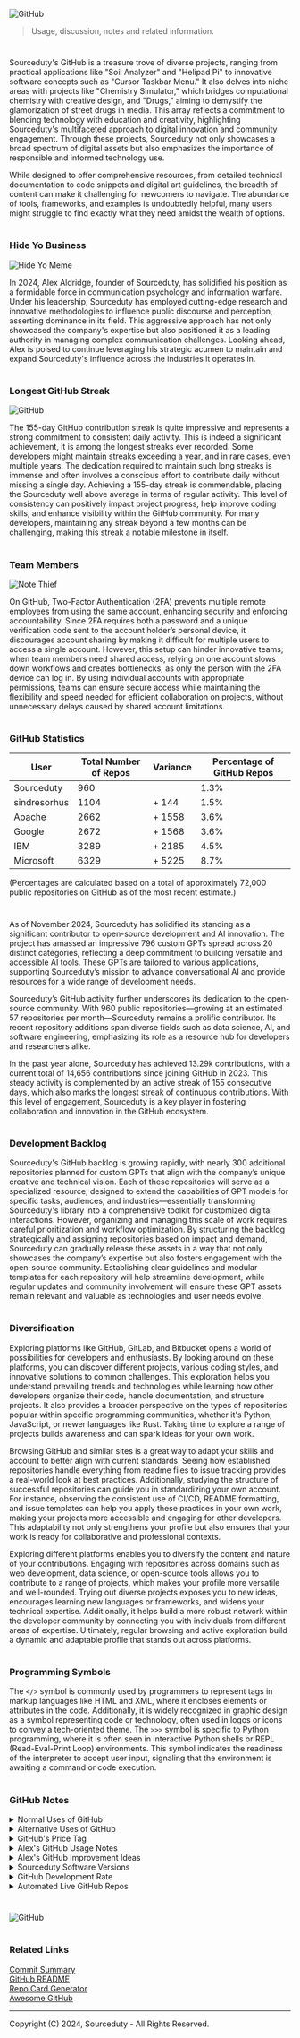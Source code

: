 ![GitHub](https://github.com/user-attachments/assets/80420d70-f387-4e6e-a92a-a54a299706a3)

> Usage, discussion, notes and related information. 

#

Sourceduty's GitHub is a treasure trove of diverse projects, ranging from practical applications like "Soil Analyzer" and "Helipad Pi" to innovative software concepts such as "Cursor Taskbar Menu." It also delves into niche areas with projects like "Chemistry Simulator," which bridges computational chemistry with creative design, and "Drugs," aiming to demystify the glamorization of street drugs in media. This array reflects a commitment to blending technology with education and creativity, highlighting Sourceduty's multifaceted approach to digital innovation and community engagement. Through these projects, Sourceduty not only showcases a broad spectrum of digital assets but also emphasizes the importance of responsible and informed technology use.

While designed to offer comprehensive resources, from detailed technical documentation to code snippets and digital art guidelines, the breadth of content can make it challenging for newcomers to navigate. The abundance of tools, frameworks, and examples is undoubtedly helpful, many users might struggle to find exactly what they need amidst the wealth of options.

#
### Hide Yo Business

![Hide Yo Meme](https://github.com/user-attachments/assets/7ff52d67-9b61-4cfd-96a4-6853758f312b)

In 2024, Alex Aldridge, founder of Sourceduty, has solidified his position as a formidable force in communication psychology and information warfare. Under his leadership, Sourceduty has employed cutting-edge research and innovative methodologies to influence public discourse and perception, asserting dominance in its field. This aggressive approach has not only showcased the company's expertise but also positioned it as a leading authority in managing complex communication challenges. Looking ahead, Alex is poised to continue leveraging his strategic acumen to maintain and expand Sourceduty's influence across the industries it operates in.

#
### Longest GitHub Streak

![GitHub](https://github.com/user-attachments/assets/5b72b9ec-8a0a-4c62-97b7-a2be51ee14dc)

The 155-day GitHub contribution streak is quite impressive and represents a strong commitment to consistent daily activity. This is indeed a significant achievement, it is among the longest streaks ever recorded. Some developers might maintain streaks exceeding a year, and in rare cases, even multiple years. The dedication required to maintain such long streaks is immense and often involves a conscious effort to contribute daily without missing a single day. Achieving a 155-day streak is commendable, placing the Sourceduty well above average in terms of regular activity. This level of consistency can positively impact project progress, help improve coding skills, and enhance visibility within the GitHub community. For many developers, maintaining any streak beyond a few months can be challenging, making this streak a notable milestone in itself.

#
### Team Members

![Note Thief](https://github.com/user-attachments/assets/e833b7ba-311d-4944-9c10-9d261acbe8c9)

On GitHub, Two-Factor Authentication (2FA) prevents multiple remote employees from using the same account, enhancing security and enforcing accountability. Since 2FA requires both a password and a unique verification code sent to the account holder’s personal device, it discourages account sharing by making it difficult for multiple users to access a single account. However, this setup can hinder innovative teams; when team members need shared access, relying on one account slows down workflows and creates bottlenecks, as only the person with the 2FA device can log in. By using individual accounts with appropriate permissions, teams can ensure secure access while maintaining the flexibility and speed needed for efficient collaboration on projects, without unnecessary delays caused by shared account limitations.

#
### GitHub Statistics 

| User          | Total Number of Repos | Variance  | Percentage of GitHub Repos |
|---------------|-----------------------|-----------|----------------------------|
| Sourceduty    | 960                   |           | 1.3%                       |
| sindresorhus  | 1104                  | + 144     | 1.5%                       |
| Apache        | 2662                  | + 1558    | 3.6%                       |
| Google        | 2672                  | + 1568    | 3.6%                       |
| IBM           | 3289                  | + 2185    | 4.5%                       |
| Microsoft     | 6329                  | + 5225    | 8.7%                       |

(Percentages are calculated based on a total of approximately 72,000 public repositories on GitHub as of the most recent estimate.)

#

As of November 2024, Sourceduty has solidified its standing as a significant contributor to open-source development and AI innovation. The project has amassed an impressive 796 custom GPTs spread across 20 distinct categories, reflecting a deep commitment to building versatile and accessible AI tools. These GPTs are tailored to various applications, supporting Sourceduty’s mission to advance conversational AI and provide resources for a wide range of development needs.

Sourceduty’s GitHub activity further underscores its dedication to the open-source community. With 960 public repositories—growing at an estimated 57 repositories per month—Sourceduty remains a prolific contributor. Its recent repository additions span diverse fields such as data science, AI, and software engineering, emphasizing its role as a resource hub for developers and researchers alike.

In the past year alone, Sourceduty has achieved 13.29k contributions, with a current total of 14,656 contributions since joining GitHub in 2023. This steady activity is complemented by an active streak of 155 consecutive days, which also marks the longest streak of continuous contributions. With this level of engagement, Sourceduty is a key player in fostering collaboration and innovation in the GitHub ecosystem.

#
### Development Backlog

Sourceduty's GitHub backlog is growing rapidly, with nearly 300 additional repositories planned for custom GPTs that align with the company’s unique creative and technical vision. Each of these repositories will serve as a specialized resource, designed to extend the capabilities of GPT models for specific tasks, audiences, and industries—essentially transforming Sourceduty's library into a comprehensive toolkit for customized digital interactions. However, organizing and managing this scale of work requires careful prioritization and workflow optimization. By structuring the backlog strategically and assigning repositories based on impact and demand, Sourceduty can gradually release these assets in a way that not only showcases the company’s expertise but also fosters engagement with the open-source community. Establishing clear guidelines and modular templates for each repository will help streamline development, while regular updates and community involvement will ensure these GPT assets remain relevant and valuable as technologies and user needs evolve.

#
### Diversification

Exploring platforms like GitHub, GitLab, and Bitbucket opens a world of possibilities for developers and enthusiasts. By looking around on these platforms, you can discover different projects, various coding styles, and innovative solutions to common challenges. This exploration helps you understand prevailing trends and technologies while learning how other developers organize their code, handle documentation, and structure projects. It also provides a broader perspective on the types of repositories popular within specific programming communities, whether it's Python, JavaScript, or newer languages like Rust. Taking time to explore a range of projects builds awareness and can spark ideas for your own work.

Browsing GitHub and similar sites is a great way to adapt your skills and account to better align with current standards. Seeing how established repositories handle everything from readme files to issue tracking provides a real-world look at best practices. Additionally, studying the structure of successful repositories can guide you in standardizing your own account. For instance, observing the consistent use of CI/CD, README formatting, and issue templates can help you apply these practices in your own work, making your projects more accessible and engaging for other developers. This adaptability not only strengthens your profile but also ensures that your work is ready for collaborative and professional contexts.

Exploring different platforms enables you to diversify the content and nature of your contributions. Engaging with repositories across domains such as web development, data science, or open-source tools allows you to contribute to a range of projects, which makes your profile more versatile and well-rounded. Trying out diverse projects exposes you to new ideas, encourages learning new languages or frameworks, and widens your technical expertise. Additionally, it helps build a more robust network within the developer community by connecting you with individuals from different areas of expertise. Ultimately, regular browsing and active exploration build a dynamic and adaptable profile that stands out across platforms.

#
### Programming Symbols

The `</>` symbol is commonly used by programmers to represent tags in markup languages like HTML and XML, where it encloses elements or attributes in the code. Additionally, it is widely recognized in graphic design as a symbol representing code or technology, often used in logos or icons to convey a tech-oriented theme. The `>>>` symbol is specific to Python programming, where it is often seen in interactive Python shells or REPL (Read-Eval-Print Loop) environments. This symbol indicates the readiness of the interpreter to accept user input, signaling that the environment is awaiting a command or code execution.

#
### GitHub Notes

<details><summary>Normal Uses of GitHub</summary>
<br>

Normal Uses of GitHub

```
1. Version Control and Code Repository: GitHub is primarily used for storing software code, tracking changes, and managing different versions of projects.
2. Collaboration: It allows multiple developers to work on the same project by merging their changes into a common codebase.
3. Issue Tracking: GitHub provides issue tracking tools that allow teams to keep track of bugs, enhancements, and other project-related tasks.
4. Code Review: It facilitates code review processes where developers can comment on code changes, suggest improvements, and approve modifications before they are merged.
5. Documentation: With the support for README files and GitHub Pages, it's a great platform for hosting project documentation and wikis.
6. Continuous Integration/Continuous Deployment (CI/CD): Integration with tools like GitHub Actions allows for automation of testing, building, and deploying applications.
```

<br>
</details>
<details><summary>Alternative Uses of GitHub</summary>
<br>

Alternative Uses of GitHub

```
1. Hosting Websites: GitHub Pages allows users to host static websites directly from a GitHub repository, making it an easy way to deploy personal or project pages.
2. Project Management: Beyond code, GitHub can be used to manage projects of various kinds using its Projects feature, leveraging Kanban-style boards for task tracking.
3. Educational Content and Tutorials: Many educators and trainers use GitHub to share course materials, tutorials, and exercises, leveraging the platform's versioning and collaboration features.
4. Data Sharing and Collaboration: Scientists and researchers often use GitHub to share datasets and collaborate on research, taking advantage of version control for data analysis scripts and findings.
5. Writing Books and Articles: Some authors and writers use GitHub for collaborative writing, tracking changes and revisions to manuscripts and articles.
6. Art and Creative Projects: Artists and designers sometimes use GitHub for versioning and collaborating on creative projects, from digital art to game development.
7. Legal Document Drafting: For open-source legal documents, contracts, or policies, GitHub can be used to track changes, discuss amendments, and collaboratively refine the text.
8. Cookbook or Recipe Sharing: An unconventional use, but some people use GitHub to share and collaborate on cooking recipes, leveraging version control to refine and improve dishes over time.
```

<br>
</details>
<details><summary>GitHub's Price Tag</summary>
<br>

![Microsoft Git](https://github.com/user-attachments/assets/2405cfb3-afcc-4a3a-bab5-b4571be4342b)

GitHub is a subsidiary of Microsoft, which acquired it in 2018 for $7.5 billion in Microsoft stock. Given the strategic importance of GitHub within the tech ecosystem and its integration with Microsoft's broader cloud and developer services, its worth might have increased since the acquisition. However, without public financial data, the exact figure is speculative.

<br>
</details>
<details><summary>Alex's GitHub Usage Notes</summary>
<br>

Alex's GitHub Usage Notes

- I indicate versions of my code very loosely.
- I use a lot of different words that mean the same thing.
- I prefer to use a repository for these notes instead of gists.

<br>
</details>
<details><summary>Alex's GitHub Improvement Ideas</summary>
<br>

- I recently tested creating and modifying GitHub repos with Python and it was a waste of time. 
- I want GitHub to automatically detect and notify users of spelling mistakes in repos.
- I want GitHub to automatically analyze and notify users with suggestions for improvements to repo structure.
- Additional automated repo tools could be added such as a built-in repo template menu.
- Maybe a related repo finder similar to [Related Information](https://chat.openai.com/g/g-GBDORF9nD-related-information) or related repo notfications.

<br>
</details>
<details><summary>Sourceduty Software Versions</summary>
<br>

|Sourceduty Software Versioning|
|-|
  
| Version | Number | Symbol Code |
|---------|--------|-------------|
| One     | 1.0    | U+0031      | 
| Two     | 2.0    | U+0032      | 
| Three   | 3.0    | U+0033      | 
| Four    | 4.0    | U+0034      | 
| Five    | 5.0    | U+0035      | 
| Six     | 6.0    | U+0036      | 
| Seven   | 7.0    | U+0037      | 
| Eight   | 8.0    | U+0038      | 
| Nine    | 9.0    | U+0039      | 
| Info    | 1.0    | U+2139      |  

| Version | Number |
|---------|--------|
| One     | 1.1    |
| Two     | 1.2    |
| Three   | 1.3    |
| Four    | 1.4    |
| Five    | 1.5    |
| Six     | 1.6    |
| Seven   | 1.7    |
| Eight   | 1.8    |
| Nine    | 1.9    |
| Ten     | 1.10   |

Sourceduty's versioning system is designed to provide clarity and transparency in tracking updates and improvements to the software. Each version is assigned a major number, followed by a minor number, which indicates the presence of bug fixes and minor adjustments. For example, the first version of Sourceduty is marked as 1.0, with subsequent updates focusing on enhancing the software's functionality or fixing known issues, leading to increments in the minor number, such as 1.1, 1.2, and so on. This approach ensures that users can easily identify the significance of each update, whether it's a substantial upgrade or a minor tweak.

The inclusion of symbolic codes and emojis alongside the version numbers further enriches the versioning system by offering a quick visual reference for each release. While the major number reflects significant developments or feature additions, the minor number strictly addresses bug fixes and minor refinements, ensuring that each incremental release remains backward-compatible. This structured approach to versioning helps maintain software stability and predictability, allowing users to anticipate the scope of changes with each new version while keeping the software as robust and reliable as possible.

#
#### Double Digit Versioning

Sourceduty versions code using two digits (0.0) and not three digits (0.0.0). Two digits are easier and faster to use. Using three or more version digits offers more detailed version management and adds complexity in workflows.

<br>
</details>
<details><summary>GitHub Development Rate</summary>
<br>

The GitHub Development Rate is a metric used to quantify the pace of development activity within a project hosted on GitHub. By measuring the number of commits made over a specific period of time, this rate provides valuable insights into the productivity and momentum of a development team or an individual contributor. Understanding the development rate can help project managers and developers assess progress, identify trends, and make informed decisions to optimize workflows and meet project goals. The calculation of this rate is straightforward, relying on basic arithmetic to offer a clear snapshot of development activity.

#### Mathematical Calculation for GitHub Development Rate

#### Step 1: Define Variables
C = Total number of commits
T = Total time period (in days, weeks, or months)

#### Step 2: Calculate Development Rate (DR)
DR = C / T

#### Example Calculation

C = 150  # Total commits

T = 30   # Time period in days

DR = C / T  # Development Rate (commits per day)

DR = 150 / 30 = 5 commits/day

#

If there have been 7,723 commits in the last year, you can calculate the GitHub Development 

Rate as follows:

Total Commits (C): 7,723
Total Time Period (T): 1 year (365 days)

Using the formula:

DR = C / T

Substitute the values:

DR = 7,723 commits / 365 days

Calculate:

DR ≈ 21.16 commits/day

So, the development rate is approximately 21.16 commits per day over the last year.

<br>
</details>

<details><summary>Automated Live GitHub Repos</summary>
<br>

Automating GitHub repositories using Python involves using GitHub's API to perform tasks like pushing updates, managing issues, or synchronizing data with external sources. To achieve daily updates with live information, you can use Python scripts that interact with the GitHub API and schedule them using tools like cron jobs on Unix-based systems or Task Scheduler on Windows.

First, you need to set up authentication with GitHub using a personal access token (PAT) or OAuth for secure API access. The PyGithub library is a popular choice for interfacing with the GitHub API in Python. This library allows you to easily interact with repositories, commit files, and manage other repository features. For example, you can write a script to fetch live data from an API, update a specific file in your repository with this data, and commit the changes.

For daily updates, you can schedule this script to run every 24 hours using a cron job. A simple cron job can be set up by editing the crontab file (crontab -e) and adding a line like 0 0 * * * /path/to/python /path/to/your_script.py to execute your script at midnight daily. Error handling is crucial in this setup to manage API rate limits, network issues, or Git conflicts. You should incorporate logging and notifications (e.g., via email or Slack) to alert you in case of failures. This approach allows you to keep your GitHub repository up-to-date with live information automatically, ensuring the latest data is always available.

<br>
</details>

#

![GitHub](https://github.com/sourceduty/GitHub/assets/123030236/e8a508ea-cbb3-4532-a924-012dabb11e07)

#
### Related Links

[Commit Summary](https://github.com/sourceduty/Commit_Summary)
<br>
[GitHub README](https://chat.openai.com/g/g-rA63DaENC-readme)
<br>
[Repo Card Generator](https://github.com/sourceduty/Repo_Card_Generator)
<br>
[Awesome GitHub](https://github.com/sourceduty/Awesome_GitHub)

***
Copyright (C) 2024, Sourceduty - All Rights Reserved.
